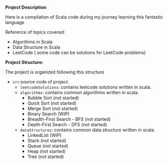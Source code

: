 **Project Description**

Here is a compilation of Scala code during my journey learning this fantastic language

Reference of topics covered:

- Algorithms in Scala
- Data Structure in Scala
- LeetCode ( some code can be solutions for LeetCode problems)


**Project Structure:**

The project is organized following this structure

- `src`:source code of project.
    - `leetcodeSolutions`: contains leetcode solutions written in scala.
    - `algorithms`: contains common algorithms written in scala.
        - Bubble Sort (not started)
        - Quick Sort (not started)
        - Merge Sort (not started)
        - Binary Search (WIP)
        - Breadth-First Search - BFS (not started)
        - Depth-First Search - DFS  (not started)
    - `dataStructures`: contains common data structure written in scala.
        - LinkedList (WIP)
        - Stack (not started)
        - Queue (not started)
        - Heap (not started)
        - Tree (not started)